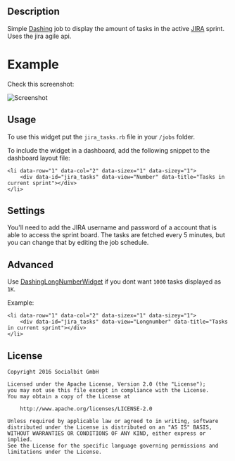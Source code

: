 ## Description

Simple [Dashing](http://shopify.github.com/dashing) job to display the amount of tasks in the active [JIRA](https://de.atlassian.com/software/jira) sprint. Uses the jira agile api.

# Example

Check this screenshot:

![Screenshot](https://cloud.githubusercontent.com/assets/5159398/19268966/f2773432-8fb7-11e6-8736-b2e3c07a9cd5.png)

## Usage

To use this widget put the `jira_tasks.rb` file in your `/jobs` folder.

To include the widget in a dashboard, add the following snippet to the dashboard layout file:
    
    <li data-row="1" data-col="2" data-sizex="1" data-sizey="1">
        <div data-id="jira_tasks" data-view="Number" data-title="Tasks in current sprint"></div>
    </li>

## Settings

You'll need to add the JIRA username and password of a account that is able to access the sprint board. The tasks are fetched every 5 minutes, but you can change that by editing the job schedule.

## Advanced

Use [DashingLongNumberWidget](https://github.com/SocialbitGmbH/DashingLongNumberWidget) if you dont want `1000` tasks displayed as `1K`.

Example:

    <li data-row="1" data-col="2" data-sizex="1" data-sizey="1">
        <div data-id="jira_tasks" data-view="Longnumber" data-title="Tasks in current sprint"></div>
    </li>

## License  
    Copyright 2016 Socialbit GmbH

    Licensed under the Apache License, Version 2.0 (the "License");
    you may not use this file except in compliance with the License.
    You may obtain a copy of the License at

        http://www.apache.org/licenses/LICENSE-2.0

    Unless required by applicable law or agreed to in writing, software
    distributed under the License is distributed on an "AS IS" BASIS,
    WITHOUT WARRANTIES OR CONDITIONS OF ANY KIND, either express or implied.
    See the License for the specific language governing permissions and
    limitations under the License.   